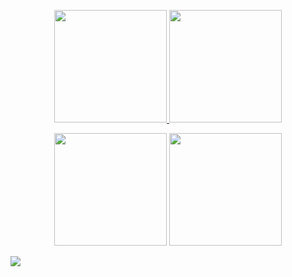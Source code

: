 <p align="center">
  <a href="https://github.com/aphisitworachorch">
    <img height="180em" src="https://github-readme-stats.vercel.app/api/wakatime?username=aphisitworachorch&theme=dracula"/>
    <img height="180em" src="https://github-readme-stats.vercel.app/api/?username=aphisitworachorch&count_private=true&show_icons=true&theme=dracula"/>
  </a>
</p>
<p align="center">
   <img height="180em" src="https://github-readme-streak-stats.herokuapp.com/?user=aphisitworachorch&theme=dracula" />
   <img height="180em" src="https://github-readme-stats.vercel.app/api/top-langs/?username=aphisitworachorch&layout=compact&langs_count=8&theme=dracula"/>
</p>
<p>
  <img src="https://spotify-github-profile.vercel.app/api/view?uid=kg8nw2j0fwwgjvdxrjifa9zt8&cover_image=true&theme=default"
  </p>
